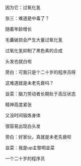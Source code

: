 因为它：过氧化氢

张三：难道是中毒了？

随着年龄增长

毛囊破损会产生大量过氧化氢

过氧化氢抑制了黑色素的合成

头发也就白啦

旁白：可我只是个二十岁的程序员呀

这难道就是未老先衰吗？

韭菜：脑力劳动者长期处于高压状态

精神高度紧张

又没时间锻炼身体

很容易出现白头发

旁白：好家伙，真就是未老先衰呗

韭菜：我是up主黎明韭菜

一个二十岁的程序员

